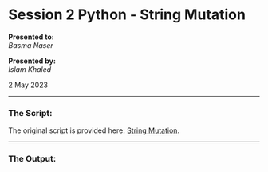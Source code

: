# Session 2 Python - String Mutation

**Presented to:**    
_Basma Naser_    

**Presented by:**   
_Islam Khaled_    

2 May 2023

-----------------------------------------
### The Script:
The original script is provided here: [String Mutation](https://github.com/eslamkhaled560/Sprints-Tasks/blob/main/6-%20Python/1-%20String%20Mutation/main.py).

-----------------------------------------
### The Output:



